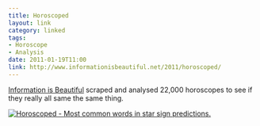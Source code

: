 ```yaml
---
title: Horoscoped
layout: link
category: linked
tags:
- Horoscope
- Analysis
date: 2011-01-19T11:00
link: http://www.informationisbeautiful.net/2011/horoscoped/
---
```


[Information is Beautiful](http://www.informationisbeautiful.net/) scraped and analysed 22,000 horoscopes to see if they really all same the same thing.

<div class="inline illustration">
	<a href="http://mylesbraithwaite.com/media/uploads/posts/2011-01-19-horoscoped/large.jpg" title="Horoscoped - Most common words in star sign predictions.">
		<img src="http://mylesbraithwaite.com/media/uploads/posts/2011-01-19-horoscoped/medium.jpg" alt="Horoscoped - Most common words in star sign predictions.">
	</a>
</div>